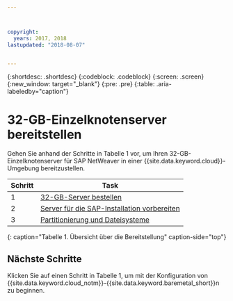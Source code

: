 ```yaml
---



copyright:
  years: 2017, 2018
lastupdated: "2018-08-07"


---
```


{:shortdesc: .shortdesc}
{:codeblock: .codeblock}
{:screen: .screen}
{:new_window: target="_blank"}
{:pre: .pre}
{:table: .aria-labeledby="caption"}

# 32-GB-Einzelknotenserver bereitstellen

Gehen Sie anhand der Schritte in Tabelle 1 vor, um Ihren 32-GB-Einzelknotenserver für SAP NetWeaver in einer {{site.data.keyword.cloud}}-Umgebung bereitzustellen.

| Schritt | Task |
| --- | --- |
| 1 | [32-GB-Server bestellen](/docs/infrastructure/sap-netweaver-ms-qrg/ms-set-up-infrastructure-32GB.html) |
| 2 | [Server für die SAP-Installation vorbereiten](/docs/infrastructure/sap-netweaver-ms-qrg/ms-prepare-server-32GB.html) |
| 3 | [Partitionierung und Dateisysteme](/docs/infrastructure/sap-netweaver-ms-qrg/ms-partition-32GB.html) |
{: caption="Tabelle 1. Übersicht über die Bereitstellung" caption-side="top"} 

## Nächste Schritte

Klicken Sie auf einen Schritt in Tabelle 1, um mit der Konfiguration von {{site.data.keyword.cloud_notm}}-{{site.data.keyword.baremetal_short}}n zu beginnen.


